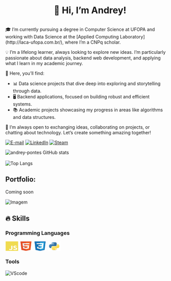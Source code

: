 <!--título-->
<div id="user-content-toc">
  <ul align="center">
    <summary><h1 style="display: inline-block">👋 Hi, I’m Andrey!</h1></summary>
</div>

<!-- Presentation -->
<p>
🎓 I’m currently pursuing a degree in Computer Science at UFOPA and working with Data Science at the [Applied Computing Laboratory](http://laca-ufopa.com.br/), where I’m a CNPq scholar. 

💡 I’m a lifelong learner, always looking to explore new ideas. I’m particularly passionate about data analysis, backend web development, and applying what I learn in my academic journey.

🌟 Here, you’ll find:
   - 📊 Data science projects that dive deep into exploring and storytelling through data.
   - 🖥️ Backend applications, focused on building robust and efficient systems.
   - 📚 Academic projects showcasing my progress in areas like algorithms and data structures.

💬 I’m always open to exchanging ideas, collaborating on projects, or chatting about technology. Let’s create something amazing together!
</p>

<!-- Dropdown 
<details>
  <summary>👨‍💻 More about me</summary>

  - 💬 I am 24 years old, currently living in Brazil. I have experience with fortran programming language, creating mathematical models based on the theory of neutron diffusion, very present in Nuclear Engineering problems. My last article published in the area can be read [>>>HERE<<<](https://doi.org/10.56238/uniknowindevolp-108).

  - ⚡ My personal hobbies are gaming, reading, watching horror movies (yes, I love them) and being in contact with nature! I believe that our personal interests contribute to a more refined perception of things and problem-solving. \o/
</details> -->

<!--[![spotify-github-profile](https://spotify-github-profile.vercel.app/api/view?uid=andrey_.&cover_image=true&theme=novatorem&show_offline=false&background_color=121212&interchange=false&bar_color=53b14f&bar_color_cover=false)](https://github.com/kittinan/spotify-github-profile)-->

<!-- Links -->
[![E-mail](https://img.shields.io/badge/Gmail-D14836?style=for-the-badge&logo=gmail&logoColor=white)](#)
[![LinkedIn](https://img.shields.io/badge/LinkedIn-0077B5?style=for-the-badge&logo=linkedin&logoColor=white)](https://www.linkedin.com/in/andrey-pontes/)
[![Steam](https://img.shields.io/badge/Steam-000000?style=for-the-badge&logo=steam&logoColor=white)](https://steamcommunity.com/id/hiroxp/)


<!-- GithubStats -->
![andrey-pontes GitHub stats](https://github-readme-stats.vercel.app/api?username=andrey-pontes&show_icons=true&theme=tokyonight)
<br><br>
![Top Langs](https://github-readme-stats.vercel.app/api/top-langs/?username=andrey-pontes&layout=compact&show_icons=true&theme=tokyonight)

<!-- Portfolio -->
## Portfolio:
Coming soon

<!-- GIF -->
<p align="left">
  <img align="center" src="https://gifdb.com/images/high/pixel-art-super-mario-computer-amwdq1xi8bgz0omx.webp" alt="Imagem">
</p>

## 🔥 Skills
<!-- Skills: Programming Languages -->
  <div style="flex-basis: 48%;">
    <h3>Programming Languages</h3>
    <img align="center" alt="Js" height="30" width="40" src="https://raw.githubusercontent.com/devicons/devicon/master/icons/javascript/javascript-plain.svg">
    <img align="center" alt="HTML" height="30" width="40" src="https://raw.githubusercontent.com/devicons/devicon/master/icons/html5/html5-original.svg">
    <img align="center" alt="CSS" height="30" width="40" src="https://raw.githubusercontent.com/devicons/devicon/master/icons/css3/css3-original.svg">
    <img align="center" alt="Python" height="30" width="40" src="https://raw.githubusercontent.com/devicons/devicon/master/icons/python/python-original.svg">
  </div>
  
  <!-- Skills: Tools & Frameworks -->
  <div style="flex-basis: 48%;">
    <h3>Tools</h3>
    <img align="center" alt="VScode" height="30" width="40" src="https://cdn.jsdelivr.net/gh/devicons/devicon/icons/vscode/vscode-original.svg">
  </div>
